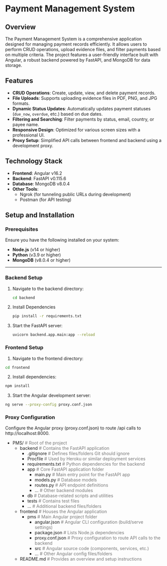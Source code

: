# Payment Management System

## Overview
The Payment Management System is a comprehensive application designed for managing payment records efficiently. It allows users to perform CRUD operations, upload evidence files, and filter payments based on multiple criteria. The project features a user-friendly interface built with Angular, a robust backend powered by FastAPI, and MongoDB for data storage.

## Features
- **CRUD Operations**: Create, update, view, and delete payment records.
- **File Uploads**: Supports uploading evidence files in PDF, PNG, and JPG formats.
- **Dynamic Status Updates**: Automatically updates payment statuses (`due_now`, `overdue`, etc.) based on due dates.
- **Filtering and Searching**: Filter payments by status, email, country, or payee name.
- **Responsive Design**: Optimized for various screen sizes with a professional UI.
- **Proxy Setup**: Simplified API calls between frontend and backend using a development proxy.

## Technology Stack
- **Frontend**: Angular v16.2
- **Backend**: FastAPI v0.115.6
- **Database**: MongoDB v8.0.4
- **Other Tools**: 
  - Ngrok (for tunneling public URLs during development)
  - Postman (for API testing)

## Setup and Installation

### Prerequisites
Ensure you have the following installed on your system:
- **Node.js** (v14 or higher)
- **Python** (v3.9 or higher)
- **MongoDB** (v8.0.4 or higher)

---

### Backend Setup
1. Navigate to the backend directory:
   ```bash
   cd backend
2. Install Dependencies
   ```bash
   pip install -r requirements.txt

3. Start the FastAPI server:
   ```bash
   uvicorn backend.app.main:app --reload

### Frontend Setup

1. Navigate to the frontend directory:
  ```bash
  cd frontend
```

2. Install dependencies:
  ```bash
  npm install
  ```

3. Start the Angular development server:
  ```bash
  ng serve --proxy-config proxy.conf.json
  ```

### Proxy Configuration

Configure the Angular proxy (proxy.conf.json) to route /api calls to http://localhost:8000.

<ul>
  <li>
    PMS/ 
    <span style="color: #777;"># Root of the project</span>
    <ul>
      <li>
        backend 
        <span style="color: #777;"># Contains the FastAPI application</span>
        <ul>
          <li>.gitignore <span style="color: #777;"># Defines files/folders Git should ignore</span></li>
          <li>Procfile <span style="color: #777;"># Used by Heroku or similar deployment services</span></li>
          <li>requirements.txt <span style="color: #777;"># Python dependencies for the backend</span></li>
          <li>
            app 
            <span style="color: #777;"># Core FastAPI application folder</span>
            <ul>
              <li>main.py <span style="color: #777;"># Main entry point for the FastAPI app</span></li>
              <li>models.py <span style="color: #777;"># Database models</span></li>
              <li>routes.py <span style="color: #777;"># API endpoint definitions</span></li>
              <li>... <span style="color: #777;"># Other backend modules</span></li>
            </ul>
          </li>
          <li>
            db 
            <span style="color: #777;"># Database-related scripts and utilities</span>
          </li>
          <li>
            tests
            <span style="color: #777;"># Contains test files</span>
          </li>
          <li>... <span style="color: #777;"># Additional backend files/folders</span></li>
        </ul>
      </li>
      <li>
        frontend 
        <span style="color: #777;"># Houses the Angular application</span>
        <ul>
          <li>
            pms 
            <span style="color: #777;"># Main Angular project folder</span>
            <ul>
              <li>angular.json <span style="color: #777;"># Angular CLI configuration (build/serve settings)</span></li>
              <li>package.json <span style="color: #777;"># Lists Node.js dependencies</span></li>
              <li>proxy.conf.json <span style="color: #777;"># Proxy configuration to route API calls to the backend</span></li>
              <li>
                src 
                <span style="color: #777;"># Angular source code (components, services, etc.)</span>
              </li>
              <li>... <span style="color: #777;"># Other Angular config files/folders</span></li>
            </ul>
          </li>
        </ul>
      </li>
      <li>
        README.md 
        <span style="color: #777;"># Provides an overview and setup instructions</span>
      </li>
    </ul>
  </li>
</ul>


